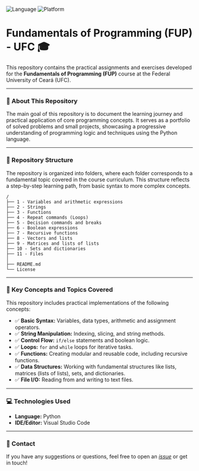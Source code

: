 ![Language](https://img.shields.io/badge/Language-Python-blue.svg)
![Platform](https://img.shields.io/badge/Platform-Windows%20%7C%20Linux%20%7C%20macOS-lightgrey.svg)

# Fundamentals of Programming (FUP) - UFC 🎓

This repository contains the practical assignments and exercises developed for the **Fundamentals of Programming (FUP)** course at the Federal University of Ceará (UFC).

---

### 📖 About This Repository

The main goal of this repository is to document the learning journey and practical application of core programming concepts. It serves as a portfolio of solved problems and small projects, showcasing a progressive understanding of programming logic and techniques using the Python language.

---

### 📂 Repository Structure

The repository is organized into folders, where each folder corresponds to a fundamental topic covered in the course curriculum. This structure reflects a step-by-step learning path, from basic syntax to more complex concepts.

    /
    ├── 1 - Variables and arithmetic expressions
    ├── 2 - Strings
    ├── 3 - Functions
    ├── 4 - Repeat commands (Loops)
    ├── 5 - Decision commands and breaks
    ├── 6 - Boolean expressions
    ├── 7 - Recursive functions
    ├── 8 - Vectors and lists
    ├── 9 - Matrices and lists of lists
    ├── 10 - Sets and dictionaries
    ├── 11 - Files
    │
    ├── README.md
    └── License

---

### 🚀 Key Concepts and Topics Covered

This repository includes practical implementations of the following concepts:

- ✅ **Basic Syntax:** Variables, data types, arithmetic and assignment operators.
- ✅ **String Manipulation:** Indexing, slicing, and string methods.
- ✅ **Control Flow:** `if/else` statements and boolean logic.
- ✅ **Loops:** `for` and `while` loops for iterative tasks.
- ✅ **Functions:** Creating modular and reusable code, including recursive functions.
- ✅ **Data Structures:** Working with fundamental structures like lists, matrices (lists of lists), sets, and dictionaries.
- ✅ **File I/O:** Reading from and writing to text files.
  
---

### 💻 Technologies Used

* **Language:** Python
* **IDE/Editor:** Visual Studio Code

---

### 📩 Contact

If you have any suggestions or questions, feel free to open an [*issue*](https://github.com/NicolasHarnisch/Activities-FUP-UFC/issues/new) or get in touch!

